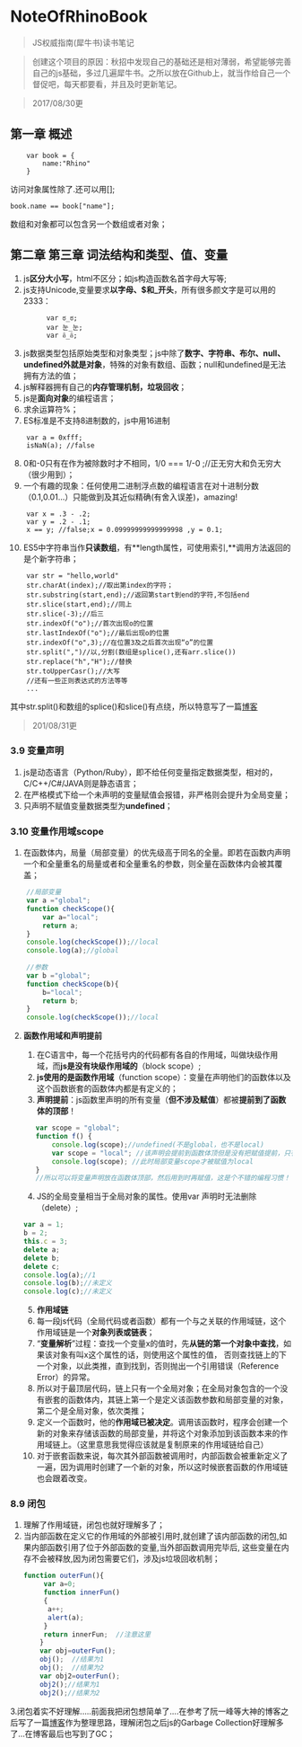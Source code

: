 # NoteOfRhinoBook
> JS权威指南(犀牛书)读书笔记


> 创建这个项目的原因：秋招中发现自己的基础还是相对薄弱，希望能够完善自己的js基础，多过几遍犀牛书。之所以放在Github上，就当作给自己一个督促吧，每天都要看，并且及时更新笔记。



> 2017/08/30更
## 第一章 概述


```   
    var book = {
        name:"Rhino"
    }
```  
访问对象属性除了.还可以用[];

    book.name == book["name"];
数组和对象都可以包含另一个数组或者对象；

## 第二章 第三章 词法结构和类型、值、变量

1. js**区分大小写**，html不区分；如js构造函数名首字母大写等;
2. js支持Unicode,变量要求**以字母、$和_开头**，所有很多颜文字是可以用的2333：

```
         var ಠ_ಠ;
         var 눈_눈;
         var อิ_อิ;
 ```
    
3. js数据类型包括原始类型和对象类型；js中除了**数字、字符串、布尔、null、undefined外就是对象**，特殊的对象有数组、函数；null和undefined是无法拥有方法的值；
4. js解释器拥有自己的**内存管理机制，垃圾回收**；
5. js是**面向对象**的编程语言；
6. 求余运算符%；
7. ES标准是不支持8进制数的，js中用16进制
```
    var a = 0xfff;
    isNaN(a); //false
```
8. 0和-0只有在作为被除数时才不相同，1/0 === 1/-0 ;//正无穷大和负无穷大（很少用到）；
9. 一个有趣的现象：任何使用二进制浮点数的编程语言在对十进制分数（0.1,0.01...）只能做到及其近似精确(有舍入误差)，amazing!
```   
    var x = .3 - .2;
    var y = .2 - .1;
    x == y; //false;x = 0.09999999999999998 ,y = 0.1;
```
10. ES5中字符串当作**只读数组**，有**length属性，可使用索引,**调用方法返回的是个新字符串；
        
```
    var str = "hello,world"
    str.charAt(index);//取出第index的字符；
    str.substring(start,end);//返回第start到end的字符,不包括end
    str.slice(start,end);//同上
    str.slice(-3);//后三
    str.indexOf("o");//首次出现o的位置
    str.lastIndexOf("o");//最后出现o的位置
    str.indexOf("o",3);//在位置3及之后首次出现“o”的位置
    str.split(",")//以,分割(数组是splice(),还有arr.slice())
    str.replace("h","H");//替换
    str.toUpperCasr();//大写
    //还有一些正则表达式的方法等等
    ...
```
其中str.split()和数组的splice()和slice()有点绕，所以特意写了一篇[博客](http://blog.csdn.net/sinat_38752382/article/details/77717965)   

> 201/08/31更
### 3.9 变量声明
1. js是动态语言（Python/Ruby），即不给任何变量指定数据类型，相对的，C/C++/C#/JAVA则是静态语言；
2. 在严格模式下给一个未声明的变量赋值会报错，非严格则会提升为全局变量；
3. 只声明不赋值变量数据类型为**undefined**；
### 3.10 变量作用域scope
1. 在函数体内，局量（局部变量）的优先级高于同名的全量。即若在函数内声明一个和全量重名的局量或者和全量重名的参数，则全量在函数体内会被其覆盖；
```javascript
    //局部变量
    var a ="global";
    function checkScope(){
        var a="local";
        return a;
    }
    console.log(checkScope());//local
    console.log(a);//global
    
    //参数
    var b ="global";
    function checkScope(b){
        b="local";
        return b;
    }
    console.log(checkScope());//local
```
2. **函数作用域和声明提前**
    1. 在C语言中，每一个花括号内的代码都有各自的作用域，叫做块级作用域，而**js是没有块级作用域的**（block scope）;
    2. **js使用的是函数作用域**（function scope）：变量在声明他们的函数体以及这个函数嵌套的函数体内都是有定义的；
    3. **声明提前**：js函数里声明的所有变量（**但不涉及赋值**）都被**提前到了函数体的顶部**！
    ```javascript
       var scope = "global";
       function f() {
           console.log(scope);//undefined(不是global，也不是local)
           var scope = "local"; //该声明会提前到函数体顶但是没有把赋值提前，只有程序执行到该语句才会被赋值
           console.log(scope); //此时局部变量scope才被赋值为local
       }
       //所以可以将变量声明放在函数体顶部，然后用到时再赋值，这是个不错的编程习惯！
    ```
        
    4. JS的全局变量相当于全局对象的属性。使用var 声明时无法删除（delete）;
    ```javascript
    var a = 1;
    b = 2;
    this.c = 3;
    delete a;
    delete b;
    delete c;
    console.log(a);//1
    console.log(b);//未定义
    console.log(c);//未定义
    ```
    5. **作用域链** 
    1. 每一段js代码（全局代码或者函数）都有一个与之关联的作用域链，这个作用域链是一个**对象列表或链表**；
    2. “**变量解析**”过程：查找一个变量x的值时，先**从链的第一个对象中查找**，如果该对象有叫x这个属性的话，则使用这个属性的值，
    否则查找链上的下一个对象，以此类推，直到找到，否则抛出一个引用错误（Reference Error）的异常。
    3. 所以对于最顶层代码，链上只有一个全局对象；在全局对象包含的一个没有嵌套的函数体内，其链上第一个是定义该函数参数和局部变量的对象，第二个是全局对象，依次类推；
    4. 定义一个函数时，他的**作用域已被决定**。调用该函数时，程序会创建一个新的对象来存储该函数的局部变量，并将这个对象添加到该函数本来的作用域链上。（这里意思我觉得应该就是复制原来的作用域链给自己）
    5. 对于嵌套函数来说，每次其外部函数被调用时，内部函数会被重新定义了一遍，因为调用时创建了一个新的对象，所以这时候嵌套函数的作用域链也会跟着改变。
### 8.9 闭包
1. 理解了作用域链，闭包也就好理解多了；
2. 当内部函数在定义它的作用域的外部被引用时,就创建了该内部函数的闭包,如果内部函数引用了位于外部函数的变量,当外部函数调用完毕后,
这些变量在内存不会被释放,因为闭包需要它们，涉及js垃圾回收机制；
    ```javascript
    function outerFun(){
         var a=0;
         function innerFun()
         {
          a++;
          alert(a);
         }
         return innerFun;  //注意这里
        }
        var obj=outerFun();
        obj();  //结果为1
        obj();  //结果为2
        var obj2=outerFun();
        obj2();//结果为1
        obj2();//结果为2
    ```
3.闭包着实不好理解.....前面我把闭包想简单了....在参考了阮一峰等大神的博客之后写了一篇[博客]()作为整理思路，理解闭包之后js的Garbage Collection好理解多了...在博客最后也写到了GC；